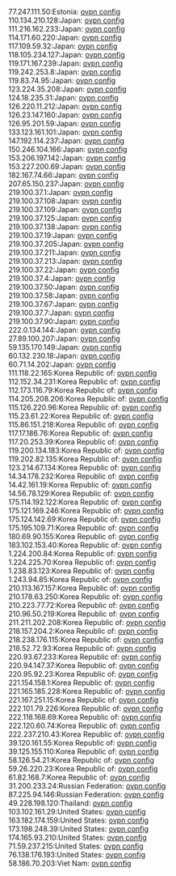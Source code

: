 77.247.111.50:Estonia: [ovpn config](vpn/77_247_111_50.ovpn)  
110.134.210.128:Japan: [ovpn config](vpn/110_134_210_128.ovpn)  
111.216.162.233:Japan: [ovpn config](vpn/111_216_162_233.ovpn)  
114.171.60.220:Japan: [ovpn config](vpn/114_171_60_220.ovpn)  
117.109.59.32:Japan: [ovpn config](vpn/117_109_59_32.ovpn)  
118.105.234.127:Japan: [ovpn config](vpn/118_105_234_127.ovpn)  
119.171.167.239:Japan: [ovpn config](vpn/119_171_167_239.ovpn)  
119.242.253.8:Japan: [ovpn config](vpn/119_242_253_8.ovpn)  
119.83.74.95:Japan: [ovpn config](vpn/119_83_74_95.ovpn)  
123.224.35.208:Japan: [ovpn config](vpn/123_224_35_208.ovpn)  
124.18.235.31:Japan: [ovpn config](vpn/124_18_235_31.ovpn)  
126.220.11.212:Japan: [ovpn config](vpn/126_220_11_212.ovpn)  
126.23.147.160:Japan: [ovpn config](vpn/126_23_147_160.ovpn)  
126.95.201.59:Japan: [ovpn config](vpn/126_95_201_59.ovpn)  
133.123.161.101:Japan: [ovpn config](vpn/133_123_161_101.ovpn)  
147.192.114.237:Japan: [ovpn config](vpn/147_192_114_237.ovpn)  
150.246.104.166:Japan: [ovpn config](vpn/150_246_104_166.ovpn)  
153.206.197.142:Japan: [ovpn config](vpn/153_206_197_142.ovpn)  
153.227.200.69:Japan: [ovpn config](vpn/153_227_200_69.ovpn)  
182.167.74.66:Japan: [ovpn config](vpn/182_167_74_66.ovpn)  
207.65.150.237:Japan: [ovpn config](vpn/207_65_150_237.ovpn)  
219.100.37.1:Japan: [ovpn config](vpn/219_100_37_1.ovpn)  
219.100.37.108:Japan: [ovpn config](vpn/219_100_37_108.ovpn)  
219.100.37.109:Japan: [ovpn config](vpn/219_100_37_109.ovpn)  
219.100.37.125:Japan: [ovpn config](vpn/219_100_37_125.ovpn)  
219.100.37.138:Japan: [ovpn config](vpn/219_100_37_138.ovpn)  
219.100.37.19:Japan: [ovpn config](vpn/219_100_37_19.ovpn)  
219.100.37.205:Japan: [ovpn config](vpn/219_100_37_205.ovpn)  
219.100.37.211:Japan: [ovpn config](vpn/219_100_37_211.ovpn)  
219.100.37.213:Japan: [ovpn config](vpn/219_100_37_213.ovpn)  
219.100.37.22:Japan: [ovpn config](vpn/219_100_37_22.ovpn)  
219.100.37.4:Japan: [ovpn config](vpn/219_100_37_4.ovpn)  
219.100.37.50:Japan: [ovpn config](vpn/219_100_37_50.ovpn)  
219.100.37.58:Japan: [ovpn config](vpn/219_100_37_58.ovpn)  
219.100.37.67:Japan: [ovpn config](vpn/219_100_37_67.ovpn)  
219.100.37.7:Japan: [ovpn config](vpn/219_100_37_7.ovpn)  
219.100.37.90:Japan: [ovpn config](vpn/219_100_37_90.ovpn)  
222.0.134.144:Japan: [ovpn config](vpn/222_0_134_144.ovpn)  
27.89.100.207:Japan: [ovpn config](vpn/27_89_100_207.ovpn)  
59.135.170.149:Japan: [ovpn config](vpn/59_135_170_149.ovpn)  
60.132.230.18:Japan: [ovpn config](vpn/60_132_230_18.ovpn)  
60.71.14.202:Japan: [ovpn config](vpn/60_71_14_202.ovpn)  
111.118.22.165:Korea Republic of: [ovpn config](vpn/111_118_22_165.ovpn)  
112.152.34.231:Korea Republic of: [ovpn config](vpn/112_152_34_231.ovpn)  
112.173.116.79:Korea Republic of: [ovpn config](vpn/112_173_116_79.ovpn)  
114.205.208.206:Korea Republic of: [ovpn config](vpn/114_205_208_206.ovpn)  
115.126.220.96:Korea Republic of: [ovpn config](vpn/115_126_220_96.ovpn)  
115.23.61.22:Korea Republic of: [ovpn config](vpn/115_23_61_22.ovpn)  
115.86.151.218:Korea Republic of: [ovpn config](vpn/115_86_151_218.ovpn)  
117.17.186.76:Korea Republic of: [ovpn config](vpn/117_17_186_76.ovpn)  
117.20.253.39:Korea Republic of: [ovpn config](vpn/117_20_253_39.ovpn)  
119.200.134.183:Korea Republic of: [ovpn config](vpn/119_200_134_183.ovpn)  
119.202.82.135:Korea Republic of: [ovpn config](vpn/119_202_82_135.ovpn)  
123.214.67.134:Korea Republic of: [ovpn config](vpn/123_214_67_134.ovpn)  
14.34.178.232:Korea Republic of: [ovpn config](vpn/14_34_178_232.ovpn)  
14.42.161.19:Korea Republic of: [ovpn config](vpn/14_42_161_19.ovpn)  
14.56.78.129:Korea Republic of: [ovpn config](vpn/14_56_78_129.ovpn)  
175.114.192.122:Korea Republic of: [ovpn config](vpn/175_114_192_122.ovpn)  
175.121.169.246:Korea Republic of: [ovpn config](vpn/175_121_169_246.ovpn)  
175.124.142.69:Korea Republic of: [ovpn config](vpn/175_124_142_69.ovpn)  
175.195.109.71:Korea Republic of: [ovpn config](vpn/175_195_109_71.ovpn)  
180.69.90.155:Korea Republic of: [ovpn config](vpn/180_69_90_155.ovpn)  
183.102.153.40:Korea Republic of: [ovpn config](vpn/183_102_153_40.ovpn)  
1.224.200.84:Korea Republic of: [ovpn config](vpn/1_224_200_84.ovpn)  
1.224.225.70:Korea Republic of: [ovpn config](vpn/1_224_225_70.ovpn)  
1.238.83.123:Korea Republic of: [ovpn config](vpn/1_238_83_123.ovpn)  
1.243.94.85:Korea Republic of: [ovpn config](vpn/1_243_94_85.ovpn)  
210.113.167.157:Korea Republic of: [ovpn config](vpn/210_113_167_157.ovpn)  
210.178.63.250:Korea Republic of: [ovpn config](vpn/210_178_63_250.ovpn)  
210.223.77.72:Korea Republic of: [ovpn config](vpn/210_223_77_72.ovpn)  
210.96.50.219:Korea Republic of: [ovpn config](vpn/210_96_50_219.ovpn)  
211.211.202.208:Korea Republic of: [ovpn config](vpn/211_211_202_208.ovpn)  
218.157.204.2:Korea Republic of: [ovpn config](vpn/218_157_204_2.ovpn)  
218.238.176.115:Korea Republic of: [ovpn config](vpn/218_238_176_115.ovpn)  
218.52.72.93:Korea Republic of: [ovpn config](vpn/218_52_72_93.ovpn)  
220.93.67.233:Korea Republic of: [ovpn config](vpn/220_93_67_233.ovpn)  
220.94.147.37:Korea Republic of: [ovpn config](vpn/220_94_147_37.ovpn)  
220.95.92.23:Korea Republic of: [ovpn config](vpn/220_95_92_23.ovpn)  
221.154.158.1:Korea Republic of: [ovpn config](vpn/221_154_158_1.ovpn)  
221.165.185.228:Korea Republic of: [ovpn config](vpn/221_165_185_228.ovpn)  
221.167.251.15:Korea Republic of: [ovpn config](vpn/221_167_251_15.ovpn)  
222.101.79.226:Korea Republic of: [ovpn config](vpn/222_101_79_226.ovpn)  
222.118.168.69:Korea Republic of: [ovpn config](vpn/222_118_168_69.ovpn)  
222.120.60.74:Korea Republic of: [ovpn config](vpn/222_120_60_74.ovpn)  
222.237.210.43:Korea Republic of: [ovpn config](vpn/222_237_210_43.ovpn)  
39.120.161.55:Korea Republic of: [ovpn config](vpn/39_120_161_55.ovpn)  
39.125.155.110:Korea Republic of: [ovpn config](vpn/39_125_155_110.ovpn)  
58.126.54.21:Korea Republic of: [ovpn config](vpn/58_126_54_21.ovpn)  
59.26.220.23:Korea Republic of: [ovpn config](vpn/59_26_220_23.ovpn)  
61.82.168.7:Korea Republic of: [ovpn config](vpn/61_82_168_7.ovpn)  
31.200.233.24:Russian Federation: [ovpn config](vpn/31_200_233_24.ovpn)  
87.225.94.146:Russian Federation: [ovpn config](vpn/87_225_94_146.ovpn)  
49.228.198.120:Thailand: [ovpn config](vpn/49_228_198_120.ovpn)  
103.102.161.29:United States: [ovpn config](vpn/103_102_161_29.ovpn)  
163.182.174.159:United States: [ovpn config](vpn/163_182_174_159.ovpn)  
173.198.248.39:United States: [ovpn config](vpn/173_198_248_39.ovpn)  
174.165.93.210:United States: [ovpn config](vpn/174_165_93_210.ovpn)  
71.59.237.215:United States: [ovpn config](vpn/71_59_237_215.ovpn)  
76.138.176.193:United States: [ovpn config](vpn/76_138_176_193.ovpn)  
58.186.70.203:Viet Nam: [ovpn config](vpn/58_186_70_203.ovpn)  
